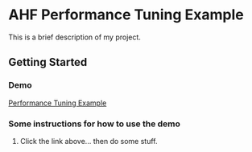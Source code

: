 # AHF Performance Tuning Example

This is a brief description of my project.

## Getting Started


### Demo
[Performance Tuning Example](https://garethoracle.github.io/ahfdemo/DBA/performance_tuning/web/index.html)

### Some instructions for how to use the demo
1. Click the link above... then do some stuff.
